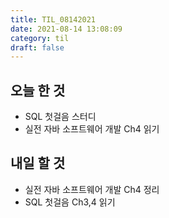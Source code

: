 ```yaml
---
title: TIL_08142021
date: 2021-08-14 13:08:09
category: til
draft: false
---
```


## 오늘 한 것

- SQL 첫걸음 스터디
- 실전 자바 소프트웨어 개발 Ch4 읽기

## 내일 할 것

- 실전 자바 소프트웨어 개발 Ch4 정리
- SQL 첫걸음 Ch3,4 읽기
